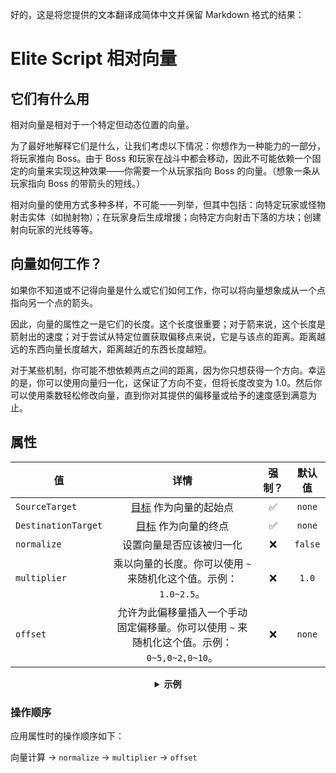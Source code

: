 好的，这是将您提供的文本翻译成简体中文并保留 Markdown 格式的结果：

# Elite Script 相对向量

## 它们有什么用

相对向量是相对于一个特定但动态位置的向量。

为了最好地解释它们是什么，让我们考虑以下情况：你想作为一种能力的一部分，将玩家推向 Boss。由于 Boss 和玩家在战斗中都会移动，因此不可能依赖一个固定的向量来实现这种效果——你需要一个从玩家指向 Boss 的向量。（想象一条从玩家指向 Boss 的带箭头的短线。）

相对向量的使用方式多种多样，不可能一一列举，但其中包括：向特定玩家或怪物射击实体（如抛射物）；在玩家身后生成增援；向特定方向射击下落的方块；创建射向玩家的光线等等。

## 向量如何工作？

如果你不知道或不记得向量是什么或它们如何工作，你可以将向量想象成从一个点指向另一个点的箭头。

因此，向量的属性之一是它们的长度。这个长度很重要；对于箭来说，这个长度是箭射出的速度；对于尝试从特定位置获取偏移点来说，它是与该点的距离。距离越远的东西向量长度越大，距离越近的东西长度越短。

对于某些机制，你可能不想依赖两点之间的距离，因为你只想获得一个方向。幸运的是，你可以使用向量归一化，这保证了方向不变，但将长度改变为 1.0。然后你可以使用乘数轻松修改向量，直到你对其提供的偏移量或给予的速度感到满意为止。

## 属性

| 值 | 详情 | 强制？ | 默认值 |
| --- |:--------------------------------------------------------------------------------------------------------:| :-: | :-: |
| `SourceTarget` | [目标]($language$/elitemobs/elitescript_targets.md) 作为向量的起始点 | ✅ | `none` |
| `DestinationTarget` | [目标]($language$/elitemobs/elitescript_targets.md) 作为向量的终点 | ✅ | `none` |
| `normalize` | 设置向量是否应该被归一化 | ❌ | `false` |
| `multiplier` | 乘以向量的长度。你可以使用 `~` 来随机化这个值。示例：`1.0~2.5`。 | ❌ | `1.0` |
| `offset` | 允许为此偏移量插入一个手动固定偏移量。你可以使用 `~` 来随机化这个值。示例：`0~5,0~2,0~10`。 | ❌ | `none` |

<div align="center">

<details>

<summary><b>示例</b></summary>

<div align="left">

```yaml
eliteScript:
  ShootChicken:
    Events:
    - EliteMobDamagedByPlayerEvent
    Actions:
    - action: SUMMON_ENTITY
      sValue: CHICKEN
      Target:
        targetType: SELF
      RelativeVector:
        SourceTarget:
          targetType: SELF
        DestinationTarget:
          targetType: DIRECT_TARGET
        normalize: true
        multiplier: 2.0
```

射出一只鸡

***

```yaml
eliteScript:
  ShootArrow:
    Events:
    - EliteMobDamagedByPlayerEvent
    Actions:
    - action: SUMMON_ENTITY
      sValue: ARROW
      Target:
        targetType: SELF
      RelativeVector:
        SourceTarget:
          targetType: SELF
        DestinationTarget:
          targetType: DIRECT_TARGET
        normalize: true
        multiplier: 2.0
```

射出一支箭

***

```yaml
eliteScript:
  SpawnReinforcement:
    Events:
    - EliteMobDamagedByPlayerEvent
    Actions:
    - action: SUMMON_ENTITY
      sValue: ZOMBIE
      Target:
        targetType: SELF
      RelativeOffset:
        SourceTarget:
          targetType: SELF
        DestinationTarget:
          targetType: DIRECT_TARGET
        normalize: true
        multiplier: 2.0
```

在玩家身后生成一个僵尸，相对于 Boss，距离为 2 格。

***

```yaml
eliteScript:
  Example:
    Events:
    - EliteMobDamagedByPlayerEvent
    Zone:
      Shape: SPHERE
      target:
        targetType: SELF_SPAWN
        offset: 0,0,0
        track: false
      filter: PLAYER
      radius: 6
    Actions:
    - action: SPAWN_PARTICLE
      repeatEvery: 38
      times: 5
      Target:
        targetType: ZONE_FULL
        track: false
        coverage: 0.9
      particles:
      - particle: FLAME
        RelativeVector:
          SourceTarget:
            targetType: ACTION_TARGET
            track: true
          DestinationTarget:
            targetType: SELF_SPAWN
            offset: 0,-0.5,0
        speed: 0.05
```

创建一个动画火焰球，它会缩小到生成位置。

</div>

</details>

</div>

### 操作顺序

应用属性时的操作顺序如下：

向量计算 -> `normalize` -> `multiplier` -> `offset`